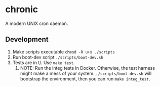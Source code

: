# chronic

A modern UNIX cron daemon.

## Development

1. Make scripts executable `chmod -R u+x ./scripts`
2. Run boot-dev script `./scripts/boot-dev.sh`
3. Tests are in t/. Use `make test`.
   1. NOTE: Run the integ tests in Docker. Otherwise, the test harness might make a mess of your system. `./scripts/boot-dev.sh` will bootstrap the environment, then you can run `make integ_test`.
